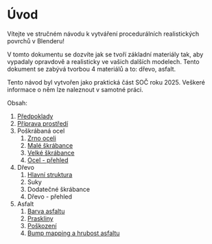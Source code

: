# Úvod
Vítejte ve stručném návodu k vytváření procedurálních realistických povrchů v Blenderu!

V tomto dokumentu se dozvíte jak se tvoří základní materiály tak, aby vypadaly opravdově a realisticky ve vašich dalších modelech. Tento dokument se zabývá tvorbou 4 materiálů a to: dřevo, asfalt. 

Tento návod byl vytvořen jako praktická část SOČ roku 2025. Veškeré informace o něm lze naleznout v samotné práci.

Obsah:
1. [Předpoklady](https://github.com/Milimar16/Blender-realisticke-povrchy/blob/main/P%C5%99edpoklady.md)
2. [Příprava prostředí](https://github.com/Milimar16/Blender-realisticke-povrchy/blob/main/P%C5%99%C3%ADprava%20prost%C5%99ed%C3%AD.md)
3. Poškrábaná ocel
   1. [Zrno oceli](https://github.com/Milimar16/Blender-realisticke-povrchy/blob/main/Zrno%20oceli.md)
   2. [Malé škrábance](https://github.com/Milimar16/Blender-realisticke-povrchy/blob/main/Mal%C3%A9%20%C5%A1kr%C3%A1bance.md)
   3. [Velké škrábance](https://github.com/Milimar16/Blender-realisticke-povrchy/blob/main/Velk%C3%A9%20%C5%A1kr%C3%A1bance.md)
   4. [Ocel - přehled](https://github.com/Milimar16/Blender-realisticke-povrchy/blob/main/Ocel%20-%20p%C5%99ehled.md)
4. Dřevo
   1. [Hlavní struktura](https://github.com/Milimar16/Blender-realisticke-povrchy/blob/main/Hlavn%C3%AD%20struktura.md)
   2. Suky
   3. Dodatečné škrábance
   4. Dřevo - přehled
5. Asfalt
   1. [Barva asfaltu](https://github.com/Milimar16/Blender-realisticke-povrchy/blob/main/Barva%20asfaltu.md)
   2. [Praskliny](https://github.com/Milimar16/Blender-realisticke-povrchy/blob/main/Praskliny.md)
   3. [Poškození](https://github.com/Milimar16/Blender-realisticke-povrchy/blob/main/Po%C5%A1kozen%C3%AD.md)
   4. [Bump mapping a hrubost asfaltu](https://github.com/Milimar16/Blender-realisticke-povrchy/blob/main/Bump%20mapping%20a%20hrubost%20asfaltu.md)

